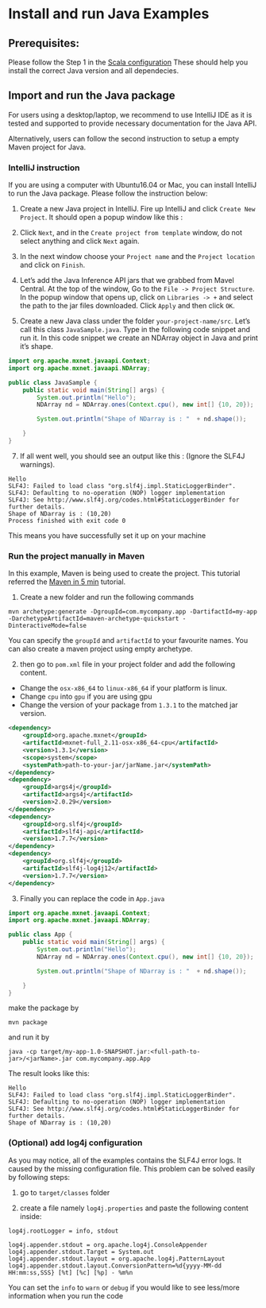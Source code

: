 # Install and run Java Examples

## Prerequisites:
Please follow the Step 1 in the [Scala configuration](http://mxnet.incubator.apache.org/install/scala_setup.html#setup-instructions)
These should help you install the correct Java version and all dependecies.

## Import and run the Java package
For users using a desktop/laptop, we recommend to use IntelliJ IDE as it is tested and supported to provide necessary documentation for the Java API.

Alternatively, users can follow the second instruction to setup a empty Maven project for Java.

### IntelliJ instruction
If you are using a computer with Ubuntu16.04 or Mac, you can install IntelliJ to run the Java package. Please follow the instruction below:

1. Create a new Java project in IntelliJ. Fire up IntelliJ and click `Create New Project`. It should open a popup window like this :

2. Click `Next`, and in the `Create project from template` window, do not select anything and click `Next` again.

3. In the next window choose your `Project name` and the `Project location` and click on `Finish`.

4. Let’s add the Java Inference API jars that we grabbed from Mavel Central. At the top of the window, Go to the `File -> Project Structure`. In the popup window that opens up, click on `Libraries -> +` and select the path to the jar files downloaded. Click `Apply` and then click `OK`.

6. Create a new Java class under the folder `your-project-name/src`. Let’s call this class `JavaSample.java`. Type in the following code snippet and run it. In this code snippet we create an NDArray object in Java and print it’s shape.
```java
import org.apache.mxnet.javaapi.Context;
import org.apache.mxnet.javaapi.NDArray;

public class JavaSample {
    public static void main(String[] args) {
        System.out.println("Hello");
        NDArray nd = NDArray.ones(Context.cpu(), new int[] {10, 20});

        System.out.println("Shape of NDarray is : "  + nd.shape());

    }
}
```

7. If all went well, you should see an output like this : (Ignore the SLF4J warnings). 
```
Hello
SLF4J: Failed to load class "org.slf4j.impl.StaticLoggerBinder".
SLF4J: Defaulting to no-operation (NOP) logger implementation
SLF4J: See http://www.slf4j.org/codes.html#StaticLoggerBinder for further details.
Shape of NDarray is : (10,20)
Process finished with exit code 0
```
This means you have successfully set it up on your machine

### Run the project manually in Maven
In this example, Maven is being used to create the project. This tutorial referred the [Maven in 5 min](https://maven.apache.org/guides/getting-started/maven-in-five-minutes.html) tutorial.

1. Create a new folder and run the following commands
```
mvn archetype:generate -DgroupId=com.mycompany.app -DartifactId=my-app -DarchetypeArtifactId=maven-archetype-quickstart -DinteractiveMode=false
```
You can specify the `groupId` and `artifactId` to your favourite names. You can also create a maven project using empty archetype.

2. then go to `pom.xml` file in your project folder and add the following content.
- Change the `osx-x86_64` to `linux-x86_64` if your platform is linux.
- Change `cpu` into `gpu` if you are using gpu
- Change the version of your package from `1.3.1` to the matched jar version.
```xml
<dependency>
    <groupId>org.apache.mxnet</groupId>
    <artifactId>mxnet-full_2.11-osx-x86_64-cpu</artifactId>
    <version>1.3.1</version>
    <scope>system</scope>
    <systemPath>path-to-your-jar/jarName.jar</systemPath>
</dependency>
<dependency>
    <groupId>args4j</groupId>
    <artifactId>args4j</artifactId>
    <version>2.0.29</version>
</dependency>
<dependency>
    <groupId>org.slf4j</groupId>
    <artifactId>slf4j-api</artifactId>
    <version>1.7.7</version>
</dependency>
<dependency>
    <groupId>org.slf4j</groupId>
    <artifactId>slf4j-log4j12</artifactId>
    <version>1.7.7</version>
</dependency>
```
3. Finally you can replace the code in `App.java`
```java
import org.apache.mxnet.javaapi.Context;
import org.apache.mxnet.javaapi.NDArray;

public class App {
    public static void main(String[] args) {
        System.out.println("Hello");
        NDArray nd = NDArray.ones(Context.cpu(), new int[] {10, 20});

        System.out.println("Shape of NDarray is : "  + nd.shape());

    }
}
```
make the package by
```
mvn package
```

and run it by
```
java -cp target/my-app-1.0-SNAPSHOT.jar:<full-path-to-jar>/<jarName>.jar com.mycompany.app.App
```
The result looks like this:
```
Hello
SLF4J: Failed to load class "org.slf4j.impl.StaticLoggerBinder".
SLF4J: Defaulting to no-operation (NOP) logger implementation
SLF4J: See http://www.slf4j.org/codes.html#StaticLoggerBinder for further details.
Shape of NDarray is : (10,20)
```

### (Optional) add log4j configuration
As you may notice, all of the examples contains the SLF4J error logs.
It caused by the missing configuration file. This problem can be solved easily by following steps:

1. go to `target/classes` folder

2. create a file namely `log4j.properties` and paste the following content inside:
```
log4j.rootLogger = info, stdout

log4j.appender.stdout = org.apache.log4j.ConsoleAppender
log4j.appender.stdout.Target = System.out
log4j.appender.stdout.layout = org.apache.log4j.PatternLayout
log4j.appender.stdout.layout.ConversionPattern=%d{yyyy-MM-dd HH:mm:ss,SSS} [%t] [%c] [%p] - %m%n
```
You can set the `info` to `warn` or `debug` if you would like to see less/more information when you run the code


